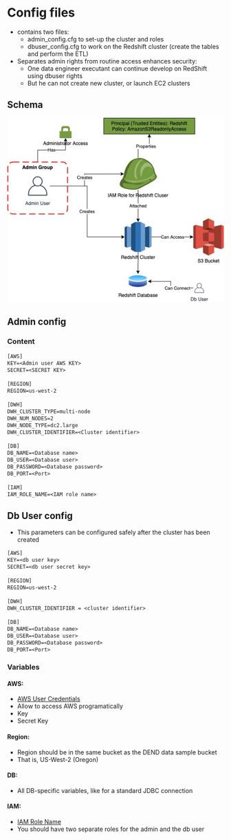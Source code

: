 # Config files
- contains two files:
    - admin_config.cfg to set-up the cluster and roles
    - dbuser_config.cfg to work on the Redshift cluster (create the tables and perform the ETL)
- Separates admin rights from routine access enhances security:
    - One data engineer executant can continue develop on RedShift using dbuser rights
    - But he can not create new cluster, or launch EC2 clusters

## Schema
![IAM Schema](https://github.com/ogierpaul/Udacity-Data-Engineer-NanoDegree/blob/wip/99-Appendix/IAM_Architecture_Diagram.jpg)


## Admin config
### Content

````buildoutcfg
[AWS]
KEY=<Admin user AWS KEY>
SECRET=<SECRET KEY>

[REGION]
REGION=us-west-2

[DWH]
DWH_CLUSTER_TYPE=multi-node
DWH_NUM_NODES=2
DWH_NODE_TYPE=dc2.large
DWH_CLUSTER_IDENTIFIER=<Cluster identifier>

[DB]
DB_NAME=<Database name>
DB_USER=<Database user>
DB_PASSWORD=<Database password>
DB_PORT=<Port>

[IAM]
IAM_ROLE_NAME=<IAM role name>
````

## Db User config
- This parameters can be configured safely after the cluster has been created

````buildoutcfg
[AWS]
KEY=<db user key>
SECRET=<db user secret key>

[REGION]
REGION=us-west-2

[DWH]
DWH_CLUSTER_IDENTIFIER = <cluster identifier>

[DB]
DB_NAME=<Database name>
DB_USER=<Database user>
DB_PASSWORD=<Database password>
DB_PORT=<Port>

````

### Variables
#### AWS:
* [AWS User Credentials](https://docs.aws.amazon.com/general/latest/gr/aws-sec-cred-types.html#access-keys-and-secret-access-keys)
* Allow to access AWS programatically
* Key
* Secret Key

#### Region:
* Region should be in the same bucket as the DEND data sample bucket
* That is, US-West-2 (Oregon)

#### DB:
* All DB-specific variables, like for a standard JDBC connection

#### IAM:
* [IAM Role Name](https://docs.aws.amazon.com/AWSCloudFormation/latest/UserGuide/aws-resource-iam-role.html)
* You should have two separate roles for the admin and the db user


    